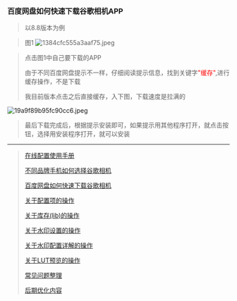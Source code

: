 <!-- next:gcam003 --> 
<!-- pre:gcam001 --> 
<!-- title: 百度网盘的缓存下载--> 
<!-- date:2023-12-21 --> 

### 百度网盘如何快速下载谷歌相机APP
>以8.8版本为例

>  图1
![1384cfc555a3aaf75.jpeg](https://7up.pics/images/2023/12/21/1384cfc555a3aaf75.jpeg)

> 点击图1中自己要下载的APP
> 
> 由于不同百度网盘提示不一样，仔细阅读提示信息，找到关键字<font color=red>"缓存"</font>,进行缓存操作，不是下载
>
>我目前版本点击之后直接缓存，入下图，下载速度是拉满的

![19a9f89b95fc90cc6.jpeg](https://7up.pics/images/2023/12/21/19a9f89b95fc90cc6.jpeg)

>最后下载完成后，根据提示安装即可，如果提示用其他程序打开，就点击按钮，选择用安装程序打开，就可以安装
----
> [在线配置使用手册](./details.html?md=gcam101) 
> 
> [不同品牌手机如何选择谷歌相机](./details.html?md=gcam001) 
> 
> [百度网盘如何快速下载谷歌相机](./details.html?md=gcam002) 
> 
> [关于配置项的操作](./details.html?md=gcam003) 
>
> [关于库存(lib)的操作](./details.html?md=gcam004) 
>
> [关于水印设置的操作](./details.html?md=gcam005) 
>
> [关于水印配置详解的操作](./details.html?md=gcam006) 
>
> [关于LUT预览的操作](./details.html?md=gcam007) 
>
> [常见问题整理](./details.html?md=gcam900) 
>
> [后期优化内容](./details.html?md=gcam800) 
>